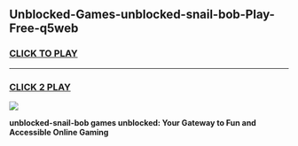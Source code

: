 
## Unblocked-Games-unblocked-snail-bob-Play-Free-q5web
<h3>
<a href="https://premium76.site?title=unblocked-snail-bob&ref=20M">CLICK TO PLAY</a></h3>
<hr>

<h3>
<a href="https://premium76.site?title=unblocked-snail-bob&ref=20M">CLICK 2 PLAY</a>
  
</h3>

<a href="https://premium76.site?title=unblocked-snail-bob&ref=19M"><img src="https://clearcache.store/games.png"></a>


**unblocked-snail-bob games unblocked: Your Gateway to Fun and Accessible Online Gaming**
